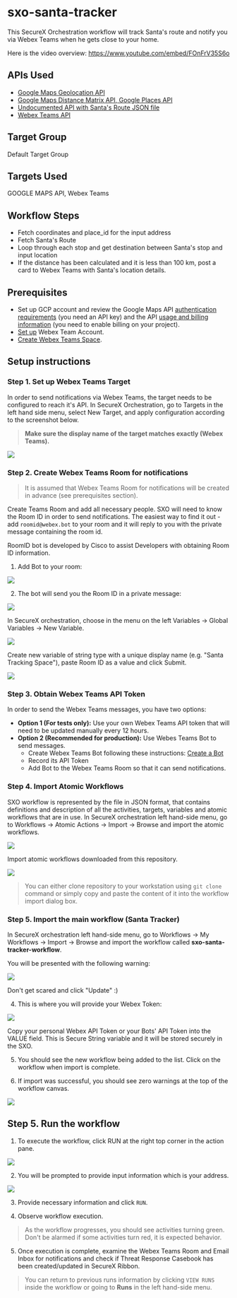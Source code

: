 # sxo-santa-tracker

This SecureX Orchestration workflow will track Santa's route and notify you via Webex Teams when he gets close to your home.

Here is the video overview: https://www.youtube.com/embed/FOnFrV35S6o

## APIs Used
- [Google Maps Geolocation API](https://developers.google.com/maps/documentation/geolocation/overview)
- [Google Maps Distance Matrix API, Google Places API](https://developers.google.com/maps/documentation/distance-matrix/overview)
- [Undocumented API with Santa's Route JSON file](https://storage.googleapis.com/santa/route-v1/santa_en.json)
- [Webex Teams API](https://developer.webex.com/)

## Target Group

Default Target Group

## Targets Used

GOOGLE MAPS API, Webex Teams

## Workflow Steps

- Fetch coordinates and place_id for the input address
- Fetch Santa's Route
- Loop through each stop and get destination between Santa's stop and input location
- If the distance has been calculated and it is less than 100 km, post a card to Webex Teams with Santa's location details.

## Prerequisites

- Set up GCP account and review the Google Maps API [authentication requirements](https://developers.google.com/maps/documentation/geocoding/get-api-key) (you need an API key) and the API [usage and billing information](https://developers.google.com/maps/documentation/geocoding/usage-and-billing) (you need to enable billing on your project).
- [Set up](https://www.webex.com/team-collaboration.html) Webex Team Account.
- [Create Webex Teams Space](https://help.webex.com/en-us/nha7emp/Webex-Create-a-Team-Space#:~:text=Go%20to%20Teams%20and%20then,to%20add%20a%20space%20to.&text=Select%20Create%20a%20space%2C%20name,then%20press%20Enter%20or%20click%20.&text=1-,Go%20to%20Teams%20and%20then%20choose%20the%20team,to%20add%20a%20space%20to.&text=Select%20New%20space%2C%20name%20the,then%20press%20Enter%20or%20click%20.).

## Setup instructions

### Step 1. Set up Webex Teams Target

In order to send notifications via Webex Teams, the target needs to be configured to reach it's API. In SecureX Orchestration, go to Targets in the left hand side menu, select New Target, and apply configuration according to the screenshot below.

> **Make sure the display name of the target matches exactly (Webex Teams).**

![](/assets/webex_teams_target.png)

### Step 2. Create Webex Teams Room for notifications

> It is assumed that Webex Teams Room for notifications will be created in advance (see prerequisites section).

Create Teams Room and add all necessary people. SXO will need to know the Room ID in order to send notifications. The easiest way to find it out - add `roomid@webex.bot` to your room and it will reply to you with the private message containing the room id.

RoomID bot is developed by Cisco to assist Developers with obtaining Room ID information.

1. Add Bot to your room:

![](/assets/add_roomid_bot.png)

2. The bot will send you the Room ID in a private message:

![](/assets/room_id.png)

In SecureX orchestration, choose in the menu on the left Variables -> Global Variables -> New Variable.

![](/assets/variables.png)

Create new variable of string type with a unique display name (e.g. "Santa Tracking Space"), paste Room ID as a value and click Submit.

![](/assets/new_variable.png)

### Step 3. Obtain Webex Teams API Token

In order to send the Webex Teams messages, you have two options:
  - **Option 1 (For tests only):** Use your own Webex Teams API token that will need to be updated manually every 12 hours.
  - **Option 2 (Recommended for production):** Use Webes Teams Bot to send messages.
      - Create Webex Teams Bot following these instructions: [Create a Bot](https://developer.webex.com/docs/bots)
      - Record its API Token
      - Add Bot to the Webex Teams Room so that it can send notifications.
      
### Step 4. Import Atomic Workflows

SXO workflow is represented by the file in JSON format, that contains definitions and description of all the activities, targets, variables and atomic workflows that are in use.
In SecureX orchestration left hand-side menu, go to Workflows -> Atomic Actions -> Import -> Browse and import the atomic workflows.

![](/assets/atomics.png)

Import atomic workflows downloaded from this repository.

![](/assets/import_wf.png)

> You can either clone repository to your workstation using `git clone` command or simply copy and paste the content of it into the workflow import dialog box.

### Step 5. Import the main workflow (Santa Tracker)

In SecureX orchestration left hand-side menu, go to Workflows -> My Workflows -> Import -> Browse and import the workflow called __sxo-santa-tracker-workflow__.

You will be presented with the following warning:

![](/assets/import_warning.png)

Don't get scared and click "Update" :)

4. This is where you will provide your Webex Token:

![](/assets/token_request.png)

Copy your personal Webex API Token or your Bots' API Token into the VALUE field. This is Secure String variable and it will be stored securely in the SXO.

5. You should see the new workflow being added to the list. Click on the workflow when import is complete.

6. If import was successful, you should see zero warnings at the top of the workflow canvas.

![](/assets/inside_workflow.png)

## Step 5. Run the workflow

1. To execute the workflow, click RUN at the right top corner in the action pane.

![](/assets/action_pane.png)

2. You will be prompted to provide input information which is your address.

![](/assets/input.png)

3. Provide necessary information and click `RUN`.

4.  Observe workflow execution.

> As the workflow progresses, you should see activities turning green. Don't be alarmed if some activities turn red, it is expected behavior.

5. Once execution is complete, examine the Webex Teams Room and Email Inbox for notifications and check if Threat Response Casebook has been created/updated in SecureX Ribbon.

> You can return to previous runs information by clicking `VIEW RUNS` inside the workflow or going to __Runs__ in the left hand-side menu.
